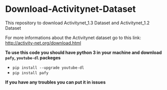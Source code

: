 # Download-Activitynet-Dataset
This repository to download Activitynet_1.3 Dataset and Activitynet_1.2 Dataset 

For more informations about the Activitynet dataset go to this link: http://activity-net.org/download.html

**To use this code you should have python 3 in your machine and download `pafy`, `youtube-dl` packeges**
  - `pip install --upgrade youtube-dl`
  -  `pip install pafy`
  
  
**If you have any troubles you can put it in issues**
